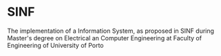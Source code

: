 # SINF
The implementation of a Information System, as proposed in SINF during Master's degree on Electrical an Computer Engineering at Faculty of Engineering of University of Porto
